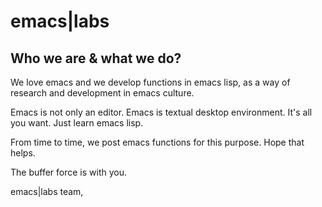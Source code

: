 # emacs|labs

## Who we are & what we do?

We love emacs and we develop functions in emacs lisp, 
as a way of research and development in emacs culture.

Emacs is not only an editor. Emacs is textual desktop
environment. It's all you want. Just learn emacs lisp.

From time to time, we post emacs functions for this purpose.
Hope that helps.
 
The buffer force is with you.

emacs|labs team,



